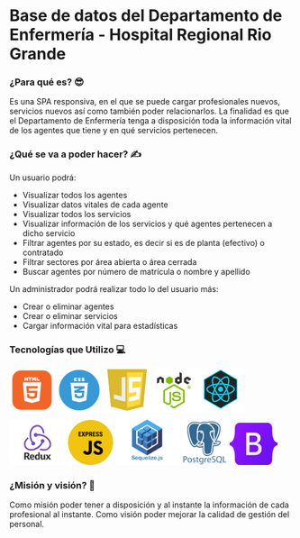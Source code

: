 # Base de datos del Departamento de Enfermería - Hospital Regional Rio Grande

### ¿Para qué es? 😎

Es una SPA responsiva, en el que se puede cargar profesionales nuevos, servicios nuevos así como también poder relacionarlos. La finalidad es que el Departamento de Enfermería tenga a disposición toda la información vital de los agentes que tiene y en qué servicios pertenecen.



### ¿Qué se va a poder hacer? ✍️

Un usuario podrá:
- Visualizar todos los agentes
- Visualizar datos vitales de cada agente
- Visualizar todos los servicios
- Visualizar información de los servicios y qué agentes pertenecen a dicho servicio
- Filtrar agentes por su estado, es decir si es de planta (efectivo) o contratado
- Filtrar sectores por área abierta o área cerrada
- Buscar agentes por número de matrícula o nombre y apellido

Un administrador podrá realizar todo lo del usuario más:
- Crear o eliminar agentes
- Crear o eliminar servicios
- Cargar información vital para estadísticas


### Tecnologías que Utilizo 💻

<img src="https://github.com/CristianSombra/CristianSombra/blob/main/images/HTML.png" alt="Ejemplo de imagen" width="80" height="80"> <img src="https://github.com/CristianSombra/CristianSombra/blob/main/images/CSS.png" alt="Ejemplo de imagen" width="80" height="80"> <img src="https://github.com/CristianSombra/CristianSombra/blob/main/images/JS.png" alt="Ejemplo de imagen" width="80" height="80"> <img src="https://github.com/CristianSombra/CristianSombra/blob/main/images/NODE.png" alt="Ejemplo de imagen" width="80" height="80"> <img src="https://github.com/CristianSombra/CristianSombra/blob/main/images/REACT.png" alt="Ejemplo de imagen" width="80" height="80"> <img src="https://github.com/CristianSombra/CristianSombra/blob/main/images/REDUX.png" alt="Ejemplo de imagen" width="100" height="80"> <img src="https://github.com/CristianSombra/CristianSombra/blob/main/images/EXPRESS.png" alt="Ejemplo de imagen" width="80" height="80"> <img src="https://github.com/CristianSombra/CristianSombra/blob/main/images/SEQUELIZE.png" alt="Ejemplo de imagen" width="115" height="90"> <img src="https://github.com/CristianSombra/CristianSombra/blob/main/images/POSTGRESQL.png" alt="Ejemplo de imagen" width="80" height="80"> <img src="https://github.com/CristianSombra/CristianSombra/blob/main/images/Bootstrap.png" alt="Ejemplo de imagen" width="85" height="75">




### ¿Misión y visión? 🚀

Como misión poder tener a disposición y al instante la información de cada profesional al instante. Como visión poder mejorar la calidad de gestión del personal.



